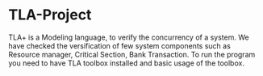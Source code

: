 # TLA-Project
TLA+ is a Modeling language, to verify the concurrency of a system. We have checked the versification of few system components such as Resource manager, Critical Section, Bank Transaction. To run the program you need to have TLA toolbox installed and basic usage of the toolbox. 
